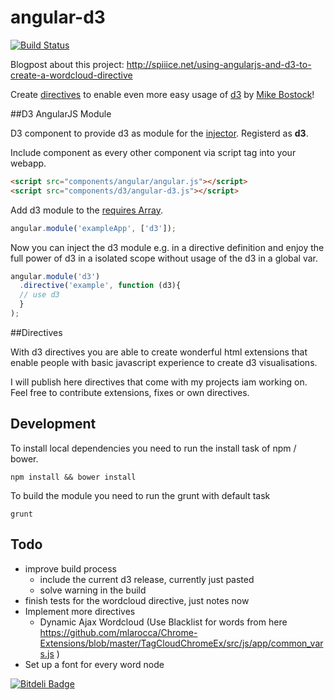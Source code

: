 angular-d3
==================

[![Build Status](https://travis-ci.org/robinboehm/angular-d3-directives.svg?branch=master)](https://travis-ci.org/robinboehm/angular-d3-directives)

Blogpost about this project: http://spiiice.net/using-angularjs-and-d3-to-create-a-wordcloud-directive

Create [directives](http://docs.angularjs.org/guide/directive) to enable even more easy usage of [d3](http://d3js.org/) by [Mike Bostock](https://github.com/mbostock/d3)!

##D3 AngularJS Module

D3 component to provide d3 as module for the [injector](http://docs.angularjs.org/api/AUTO.$injector).
Registerd as <b>d3</b>.

Include component as every other component via script tag into your webapp.

```html
<script src="components/angular/angular.js"></script>
<script src="components/d3/angular-d3.js"></script>
```

Add d3 module to the [requires Array](http://docs.angularjs.org/api/angular.module).

```javascript
angular.module('exampleApp', ['d3']);
```

Now you can inject the d3 module e.g. in a directive definition 
and enjoy the full power of d3 in a isolated scope without usage of the d3 in a global var.


```javascript
angular.module('d3')
  .directive('example', function (d3){
  // use d3 
  }
);
```


##Directives

With d3 directives you are able to create wonderful html extensions
that enable people with basic javascript experience to create d3 visualisations.

I will publish here directives that come with my projects iam working on.
Feel free to contribute extensions, fixes or own directives.


## Development

To install local dependencies you need to run the install task of npm / bower. 

```shell
npm install && bower install
```

To build the module you need to run the grunt with default task

```shell
grunt
```

## Todo

* improve build process
  * include the current d3 release, currently just pasted
  * solve warning in the build
* finish tests for the wordcloud directive, just notes now
* Implement more directives
    * Dynamic Ajax Wordcloud (Use Blacklist for words from here https://github.com/mlarocca/Chrome-Extensions/blob/master/TagCloudChromeEx/src/js/app/common_vars.js ) 
* Set up a font for every word node



[![Bitdeli Badge](https://d2weczhvl823v0.cloudfront.net/robinboehm/angular-d3-directives/trend.png)](https://bitdeli.com/free "Bitdeli Badge")

